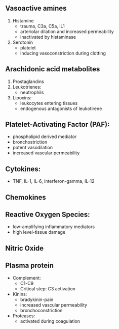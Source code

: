## Vasoactive amines
1. Histamine
	- trauma, C3a, C5a, IL1
	- arteriolar dilation and increased permeability
	- inactivated by histaminase
2. Serotonin
	- platelet
	- inducing vasoconstriction during clotting
## Arachidonic acid metabolites
1. Prostaglandins 
2. Leukotrienes: 
	- neutrophils 
3. Lipoxins:
	- leukocytes entering tissues
	- endogenous antagonists of leukotirene
## Platelet-Activating Factor (PAF):
- phospholipid derived mediator
- bronchostriction
- potent vasodilation
- increased vascular permeability
## Cytokines:
- TNF, IL-1, IL-6, interferon-gamma, IL-12
## Chemokines
## Reactive Oxygen Species:
- low-amplifying inflammatory mediators
- high level-tissue damage
## Nitric Oxide
## Plasma protein
- Complement:
	- C1-C9
	- Critical step: C3 activation
- Kinins:
	- bradykinin-pain
	- increased vascular permeability
	- bronchoconstriction
- Proteases:
	- activated during coagulation